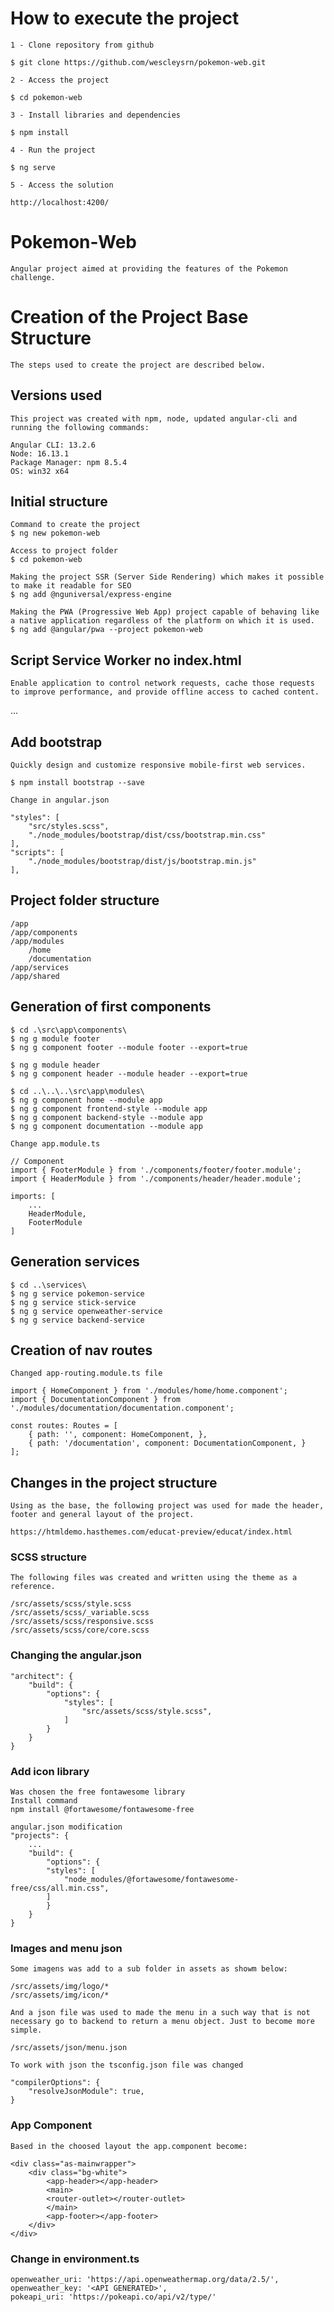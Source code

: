 # How to execute the project

	1 - Clone repository from github
	
	$ git clone https://github.com/wescleysrn/pokemon-web.git
	
	2 - Access the project
	
	$ cd pokemon-web
	
	3 - Install libraries and dependencies
	
	$ npm install
	
	4 - Run the project

	$ ng serve
	
	5 - Access the solution
	
	http://localhost:4200/
	

# Pokemon-Web

    Angular project aimed at providing the features of the Pokemon challenge.

# Creation of the Project Base Structure

    The steps used to create the project are described below.

## Versions used

    This project was created with npm, node, updated angular-cli and running the following commands:

    Angular CLI: 13.2.6
    Node: 16.13.1
    Package Manager: npm 8.5.4
    OS: win32 x64

## Initial structure

    Command to create the project
    $ ng new pokemon-web

    Access to project folder
    $ cd pokemon-web

    Making the project SSR (Server Side Rendering) which makes it possible to make it readable for SEO
    $ ng add @nguniversal/express-engine

    Making the PWA (Progressive Web App) project capable of behaving like a native application regardless of the platform on which it is used.
    $ ng add @angular/pwa --project pokemon-web

## Script Service Worker no index.html

    Enable application to control network requests, cache those requests to improve performance, and provide offline access to cached content.

<body>
  ...
  <script>
	if ('serviceWorker' in navigator) {
		navigator.serviceWorker.register('/ngsw-worker.js').then(function(registration) {
			console.log('ServiceWorker registration successful with scope: ', registration.scope);
		}).catch(function(err) {
			//registration failed :(
			console.log('ServiceWorker registration failed: ', err);
		});
	}
  </script>
</body>

## Add bootstrap

    Quickly design and customize responsive mobile-first web services.

    $ npm install bootstrap --save

    Change in angular.json

    "styles": [
        "src/styles.scss",
        "./node_modules/bootstrap/dist/css/bootstrap.min.css"
    ],
    "scripts": [
        "./node_modules/bootstrap/dist/js/bootstrap.min.js"
    ],

## Project folder structure

    /app
    /app/components
    /app/modules
        /home
        /documentation
    /app/services
    /app/shared

## Generation of first components

    $ cd .\src\app\components\
    $ ng g module footer
    $ ng g component footer --module footer --export=true

    $ ng g module header
    $ ng g component header --module header --export=true

    $ cd ..\..\..\src\app\modules\
    $ ng g component home --module app 
    $ ng g component frontend-style --module app
    $ ng g component backend-style --module app
    $ ng g component documentation --module app

    Change app.module.ts

    // Component
    import { FooterModule } from './components/footer/footer.module';
    import { HeaderModule } from './components/header/header.module';

    imports: [
        ...
        HeaderModule,
        FooterModule
    ]

## Generation services

    $ cd ..\services\
    $ ng g service pokemon-service
    $ ng g service stick-service
    $ ng g service openweather-service
    $ ng g service backend-service

## Creation of nav routes

    Changed app-routing.module.ts file

    import { HomeComponent } from './modules/home/home.component';
    import { DocumentationComponent } from './modules/documentation/documentation.component';

    const routes: Routes = [
        { path: '', component: HomeComponent, },
        { path: '/documentation', component: DocumentationComponent, }
    ];

## Changes in the project structure 

    Using as the base, the following project was used for made the header, footer and general layout of the project.

    https://htmldemo.hasthemes.com/educat-preview/educat/index.html

### SCSS structure

    The following files was created and written using the theme as a reference.

    /src/assets/scss/style.scss
    /src/assets/scss/_variable.scss
    /src/assets/scss/responsive.scss
    /src/assets/scss/core/core.scss

### Changing the angular.json

    "architect": {
        "build": {
            "options": {
                "styles": [
                    "src/assets/scss/style.scss",
                ]
            }
        }
    }

### Add icon library

    Was chosen the free fontawesome library
    Install command
    npm install @fortawesome/fontawesome-free

    angular.json modification
    "projects": {
        ...
        "build": {
            "options": {
            "styles": [
                "node_modules/@fortawesome/fontawesome-free/css/all.min.css",
            ]
            }
        }
    }

### Images and menu json

    Some imagens was add to a sub folder in assets as showm below:

    /src/assets/img/logo/*
    /src/assets/img/icon/*

    And a json file was used to made the menu in a such way that is not necessary go to backend to return a menu object. Just to become more simple.

    /src/assets/json/menu.json

    To work with json the tsconfig.json file was changed

    "compilerOptions": {
        "resolveJsonModule": true,
    }

### App Component

    Based in the choosed layout the app.component become:

    <div class="as-mainwrapper">
        <div class="bg-white">
            <app-header></app-header>
            <main>
            <router-outlet></router-outlet>
            </main>
            <app-footer></app-footer>    
        </div>
    </div>

### Change in environment.ts

    openweather_uri: 'https://api.openweathermap.org/data/2.5/',
    openweather_key: '<API GENERATED>',
    pokeapi_uri: 'https://pokeapi.co/api/v2/type/'



